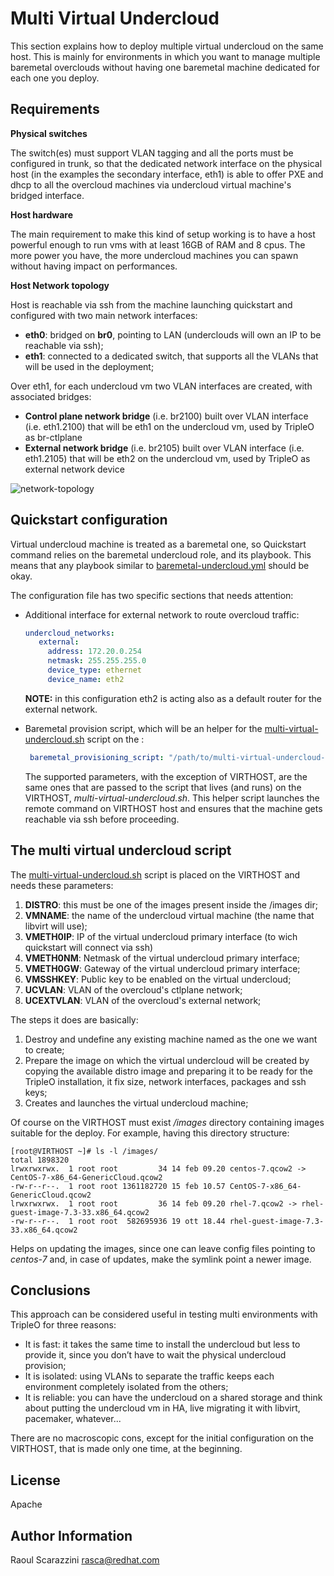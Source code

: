Multi Virtual Undercloud
========================

This section explains how to deploy multiple virtual undercloud on the same
host. This is mainly for environments in which you want to manage multiple
baremetal overclouds without having one baremetal machine dedicated for each one
you deploy.

Requirements
------------

**Physical switches**

The switch(es) must support VLAN tagging and all the ports must be configured in
trunk, so that the dedicated network interface on the physical host (in the 
examples the secondary interface, eth1) is able to offer PXE and dhcp to all the
overcloud machines via undercloud virtual machine's bridged interface.

**Host hardware**

The main requirement to make this kind of setup working is to have a host 
powerful enough to run vms with at least 16GB of RAM and 8 cpus.
The more power you have, the more undercloud machines you can spawn without
having impact on performances.

**Host Network topology**

Host is reachable via ssh from the machine launching quickstart and configured 
with two main network interfaces:

- **eth0**: bridged on **br0**, pointing to LAN (underclouds will own an IP to
  be reachable via ssh);
- **eth1**: connected to a dedicated switch, that supports all the VLANs that
  will be used in the deployment;

Over eth1, for each undercloud vm two VLAN interfaces are created, with 
associated bridges:

- **Control plane network bridge** (i.e. br2100) built over VLAN interface (i.e. 
  eth1.2100) that will be eth1 on the undercloud vm, used by TripleO as
  br-ctlplane
- **External network bridge** (i.e. br2105) built over VLAN interface (i.e. 
  eth1.2105) that will be eth2 on the undercloud vm, used by TripleO as external 
  network device

![network-topology](./multi-virtual-undercloud_network-topology.png "Multi Virtual Undercloud - Network Topology")

Quickstart configuration
------------------------

Virtual undercloud machine is treated as a baremetal one, so Quickstart command 
relies on the baremetal undercloud role, and its playbook.
This means that any playbook similar to [baremetal-undercloud.yml](https://github.com/openstack/tripleo-quickstart-extras/blob/master/playbooks/baremetal-undercloud.yml "Baremetal undercloud playbook") should be okay.

The configuration file has two specific sections that needs attention:

- Additional interface for external network to route overcloud traffic:
  
  ```yaml
  undercloud_networks:
     external:
       address: 172.20.0.254
       netmask: 255.255.255.0
       device_type: ethernet
       device_name: eth2
  ```
  
  **NOTE:** in this configuration eth2 is acting also as a default router for 
  the external network.

- Baremetal provision script, which will be an helper for the
  [multi-virtual-undercloud.sh](./multi-virtual-undercloud.sh) script on the <VIRTHOST>:
  
  ```yaml
   baremetal_provisioning_script: "/path/to/multi-virtual-undercloud-provisioner.sh <VIRTHOST> <DISTRO> <UNDERCLOUD-NAME> <UNDERCLOUD IP> <UNDERCLOUD NETMASK> <UNDERCLOUD GATEWAY> <CTLPLANEV LAN> <EXTERNAL NETWORK VLAN>"
  ```
  
  The supported parameters, with the exception of VIRTHOST, are the same ones 
  that are passed to the script that lives (and runs) on the VIRTHOST,
  *multi-virtual-undercloud.sh*.
  This helper script launches the remote command on VIRTHOST host and ensures 
  that the machine gets reachable via ssh before proceeding.

The multi virtual undercloud script
-----------------------------------

The [multi-virtual-undercloud.sh](./multi-virtual-undercloud.sh) script is 
placed on the VIRTHOST and needs these parameters:

1. **DISTRO**: this must be one of the images present inside the /images dir;
2. **VMNAME**: the name of the undercloud virtual machine (the name that libvirt
   will use);
3. **VMETH0IP**: IP of the virtual undercloud primary interface (to wich
   quickstart will connect via ssh)
4. **VMETH0NM**: Netmask of the virtual undercloud primary interface;
5. **VMETH0GW**: Gateway of the virtual undercloud primary interface;
6. **VMSSHKEY**: Public key to be enabled on the virtual undercloud;
7. **UCVLAN**: VLAN of the overcloud's ctlplane network;
8. **UCEXTVLAN**: VLAN of the overcloud's external network;

The steps it does are basically:

1. Destroy and undefine any existing machine named as the one we want to create;
2. Prepare the image on which the virtual undercloud will be created by copying
   the available distro image and preparing it to be ready for the TripleO
   installation, it fix size, network interfaces, packages and ssh keys;
3. Creates and launches the virtual undercloud machine;

Of course on the VIRTHOST must exist */images* directory containing images
suitable for the deploy. For example, having this directory structure:

```console
[root@VIRTHOST ~]# ls -l /images/
total 1898320
lrwxrwxrwx.  1 root root         34 14 feb 09.20 centos-7.qcow2 -> CentOS-7-x86_64-GenericCloud.qcow2
-rw-r--r--.  1 root root 1361182720 15 feb 10.57 CentOS-7-x86_64-GenericCloud.qcow2
lrwxrwxrwx.  1 root root         36 14 feb 09.20 rhel-7.qcow2 -> rhel-guest-image-7.3-33.x86_64.qcow2
-rw-r--r--.  1 root root  582695936 19 ott 18.44 rhel-guest-image-7.3-33.x86_64.qcow2
```

Helps on updating the images, since one can leave config files pointing to
*centos-7* and, in case of updates, make the symlink point a newer image.

Conclusions
-----------

This approach can be considered useful in testing multi environments with
TripleO for three reasons:

* It is fast: it takes the same time to install the undercloud but less to 
  provide it, since you don’t have to wait the physical undercloud provision;
* It is isolated: using VLANs to separate the traffic keeps each environment 
  completely isolated from the others;
* It is reliable: you can have the undercloud on a shared storage and think 
  about putting the undercloud vm in HA, live migrating it with libvirt, 
  pacemaker, whatever...

There are no macroscopic cons, except for the initial configuration on the
VIRTHOST, that is made only one time, at the beginning.

License
-------

Apache

Author Information
------------------

Raoul Scarazzini <rasca@redhat.com>
